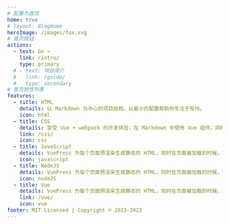 ```yaml
---
# 配置为首页
home: true
# layout: BlogHome
heroImage: /images/fox.svg
# 首页按钮
actions:
  - text: Go →
    link: /intro/
    type: primary
  # - text: 项目简介
  #   link: /guide/
  #   type: secondary
# 首页特性列表
features:
  - title: HTML
    details: 以 Markdown 为中心的项目结构，以最少的配置帮助你专注于写作。
    icon: html
  - title: CSS
    details: 享受 Vue + webpack 的开发体验，在 Markdown 中使用 Vue 组件，同时可以使用 Vue 来开发自定义主题。
    link: /css/
    icon: css
  - title: JavaScript
    details: VuePress 为每个页面预渲染生成静态的 HTML，同时在页面被加载的时候，将作为 SPA 运行。
    icon: javascript
  - title: NodeJS
    details: VuePress 为每个页面预渲染生成静态的 HTML，同时在页面被加载的时候，将作为 SPA 运行。
    icon: nodeJS
  - title: Vue
    details: VuePress 为每个页面预渲染生成静态的 HTML，同时在页面被加载的时候，将作为 SPA 运行。
    link: /vue/
    icon: vue
footer: MIT Licensed | Copyright © 2023-2023
---
```

